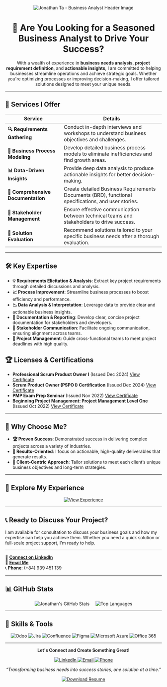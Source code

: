 <!-- Add a Custom Banner Image, Centered -->
<p align="center">
  <img 
    src="https://github.com/taanhluan/JonathanTa/blob/f351209a3b7b2a9fc10db5087680251581c13bf5/Jonathan%20TA-2.png?raw=true" 
    alt="Jonathan Ta - Business Analyst Header Image" 
    style="max-width: 100%; height: auto;" 
  />
</p>

<!-- Center the Header Text -->
<h1 align="center">🎯 Are You Looking for a Seasoned Business Analyst to Drive Your Success?</h1>

<p align="center">
  With a wealth of experience in <strong>business needs analysis</strong>, <strong>project requirement definition</strong>, and <strong>actionable insights</strong>, I am committed to helping businesses streamline operations and achieve strategic goals. Whether you're optimizing processes or improving decision-making, I offer tailored solutions designed to meet your unique needs.
</p>

---

## 🚀 **Services I Offer**

| **Service**                        | **Details**                                                                                     |
|------------------------------------|-------------------------------------------------------------------------------------------------|
| **🔍 Requirements Gathering**      | Conduct in-depth interviews and workshops to understand business objectives and challenges.     |
| **🔗 Business Process Modeling**    | Develop detailed business process models to eliminate inefficiencies and find growth areas.      |
| **📊 Data-Driven Insights**         | Provide deep data analysis to produce actionable insights for better decision-making.            |
| **📝 Comprehensive Documentation** | Create detailed Business Requirements Documents (BRD), functional specifications, and user stories. |
| **🤝 Stakeholder Management**       | Ensure effective communication between technical teams and stakeholders to drive success.        |
| **🔧 Solution Evaluation**          | Recommend solutions tailored to your specific business needs after a thorough evaluation.        |

---

## 🛠 **Key Expertise**

- **💡 Requirements Elicitation & Analysis**: Extract key project requirements through detailed discussions and analysis.
- **📈 Process Improvement**: Streamline business processes to boost efficiency and performance.
- **📉 Data Analysis & Interpretation**: Leverage data to provide clear and actionable business insights.
- **📝 Documentation & Reporting**: Develop clear, concise project documentation for stakeholders and developers.
- **💬 Stakeholder Communication**: Facilitate ongoing communication, ensuring alignment across teams.
- **📅 Project Management**: Guide cross-functional teams to meet project deadlines with high quality.

## 🏆 **Licenses & Certifications**

- **Professional Scrum Product Owner I** (Issued Dec 2024) [View Certificate](https://scrum.org/certificates/1168294)
- **Scrum Product Owner (PSPO I) Certification** (Issued Dec 2024) [View Certificate](https://www.udemy.com/certificate/UC-2c5a42c8-7b69-4eb3-a2d6-ab8269fc24eb/)
- **PMP Exam Prep Seminar** (Issued Nov 2022) [View Certificate](https://instructingcom-llc.verified.cv/en/verify/06023331710926)
- **Beginning Project Management: Project Management Level One** (Issued Oct 2022) [View Certificate](https://instructingcom-llc.verified.cv/en/verify/46496893995402?ref)

---

## 🌟 **Why Choose Me?**

- **🏆 Proven Success**: Demonstrated success in delivering complex projects across a variety of industries.
- **🎯 Results-Oriented**: I focus on actionable, high-quality deliverables that generate results.
- **👥 Client-Centric Approach**: Tailor solutions to meet each client’s unique business objectives and long-term strategies.

---

## 💼 **Explore My Experience**

<p align="center">
  <a href="experience.html" target="_blank">
    <img src="https://img.shields.io/badge/-View%20Experience-FF5733?style=for-the-badge&logo=readme&logoColor=white" alt="View Experience">
  </a>
</p>

---

## 📞 **Ready to Discuss Your Project?**

I am available for consultation to discuss your business goals and how my expertise can help you achieve them. Whether you need a quick solution or full-scale project support, I'm ready to help.

---

💼 **[Connect on LinkedIn](https://www.linkedin.com/in/taanhluan/)**  
📧 **[Email Me](mailto:taanhluan@gmail.com)**  
📞 **Phone**: (+84) 939 451 139

---

## 📊 **GitHub Stats**

<div align="center" style="display: flex; justify-content: center; gap: 20px; flex-wrap: wrap;">
  <img 
    src="https://github-readme-stats.vercel.app/api?username=taanhluan&show_icons=true&theme=radical" 
    alt="Jonathan's GitHub Stats" 
    style="max-width: 100%; height: auto;" 
  />
  <img 
    src="https://github-readme-stats.vercel.app/api/top-langs/?username=taanhluan&layout=compact&theme=dark" 
    alt="Top Languages" 
    style="max-width: 100%; height: auto;" 
  />
</div>

---

## 🚀 **Skills & Tools**

<p align="center">
  <img src="https://img.shields.io/badge/-Odoo-77127B?style=flat-square&logo=odoo" alt="Odoo" />
  <img src="https://img.shields.io/badge/-Jira-0052CC?style=flat-square&logo=jira" alt="Jira" />
  <img src="https://img.shields.io/badge/-Confluence-172B4D?style=flat-square&logo=confluence" alt="Confluence" />
  <img src="https://img.shields.io/badge/-Figma-F24E1E?style=flat-square&logo=figma" alt="Figma" />
  <img src="https://img.shields.io/badge/-Azure-0089D6?style=flat-square&logo=microsoft-azure" alt="Microsoft Azure" />
  <img src="https://img.shields.io/badge/-Office_365-D83B01?style=flat-square&logo=microsoft-office" alt="Office 365" />
</p>

---

<p align="center">
  <b>Let's Connect and Create Something Great!</b>
</p>

<p align="center">
  <a href="https://www.linkedin.com/in/taanhluan/">
    <img src="https://img.shields.io/badge/-LinkedIn-0077B5?style=flat-square&logo=linkedin&logoColor=white" alt="LinkedIn">
  </a>
  <a href="mailto:taanhluan@gmail.com">
    <img src="https://img.shields.io/badge/-Email-D14836?style=flat-square&logo=gmail&logoColor=white" alt="Email">
  </a>
  <a href="tel:+84939451139">
    <img src="https://img.shields.io/badge/-Phone-34A853?style=flat-square&logo=whatsapp&logoColor=white" alt="Phone">
  </a>
</p>

<p align="center">
  <i>“Transforming business needs into success stories, one solution at a time.”</i>
</p>

<p align="center">
<a href="https://github.com/taanhluan/JonathanTa/raw/main/Ta%20Anh%20Luan%20Resume.pdf" download>
  <img src="https://img.shields.io/badge/-Download_Resume-FF5733?style=for-the-badge&logo=download&logoColor=white" alt="Download Resume" />
</a>

</p>
